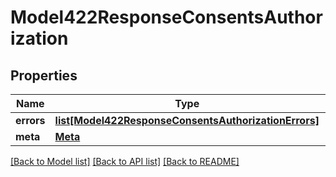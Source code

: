 # Model422ResponseConsentsAuthorization

## Properties
Name | Type | Description | Notes
------------ | ------------- | ------------- | -------------
**errors** | [**list[Model422ResponseConsentsAuthorizationErrors]**](Model422ResponseConsentsAuthorizationErrors.md) |  | 
**meta** | [**Meta**](Meta.md) |  | 

[[Back to Model list]](../README.md#documentation-for-models) [[Back to API list]](../README.md#documentation-for-api-endpoints) [[Back to README]](../README.md)

